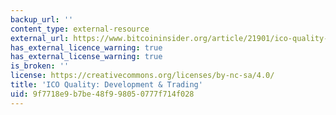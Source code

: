 ```yaml
---
backup_url: ''
content_type: external-resource
external_url: https://www.bitcoininsider.org/article/21901/ico-quality-development-trading
has_external_licence_warning: true
has_external_license_warning: true
is_broken: ''
license: https://creativecommons.org/licenses/by-nc-sa/4.0/
title: 'ICO Quality: Development & Trading'
uid: 9f7718e9-b7be-48f9-9805-0777f714f028
---
```


